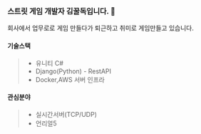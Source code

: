 ### 스트릿 게임 개발자 김꿀독입니다. 👋

회사에서 업무로로 게임 만들다가 퇴근하고 취미로 게임만들고 있습니다.

#### 기술스택
>- 유니티 C#
>- Django(Python) - RestAPI
>- Docker,AWS 서버 인프라

#### 관심분야
>- 실시간서버(TCP/UDP)
>- 언리얼5

<!--
**hj529ho/hj529ho** is a ✨ _special_ ✨ repository because its `README.md` (this file) appears on your GitHub profile.

Here are some ideas to get you started:

- 🔭 I’m currently working on ...
- 🌱 I’m currently learning ...
- 👯 I’m looking to collaborate on ...
- 🤔 I’m looking for help with ...
- 💬 Ask me about ...
- 📫 How to reach me: ...
- 😄 Pronouns: ...
- ⚡ Fun fact: ...
-->
